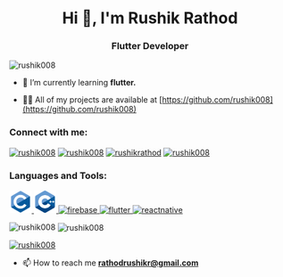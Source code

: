 <h1 align="center">Hi 👋, I'm Rushik Rathod</h1>
<h3 align="center">Flutter Developer</h3>

<p align="left"> <img src="https://komarev.com/ghpvc/?username=rushik008&label=Profile%20views&color=0e75b6&style=flat" alt="rushik008" /> </p>


- 🌱 I’m currently learning **flutter.**

- 👨‍💻 All of my projects are available at [https://github.com/rushik008](https://github.com/rushik008)

<h3 align="left">Connect with me:</h3>
<p align="left">
<a href="https://twitter.com/rushik008" target="blank"><img align="center" src="https://raw.githubusercontent.com/rahuldkjain/github-profile-readme-generator/master/src/images/icons/Social/twitter.svg" alt="rushik008" height="30" width="40" /></a>
<a href="https://linkedin.com/in/rushik008" target="blank"><img align="center" src="https://raw.githubusercontent.com/rahuldkjain/github-profile-readme-generator/master/src/images/icons/Social/linked-in-alt.svg" alt="rushik008" height="30" width="40" /></a>
<a href="https://www.codechef.com/users/rushikrathod" target="blank"><img align="center" src="https://cdn.jsdelivr.net/npm/simple-icons@3.1.0/icons/codechef.svg" alt="rushikrathod" height="30" width="40" /></a>
<a href="https://www.leetcode.com/rushik008" target="blank"><img align="center" src="https://raw.githubusercontent.com/rahuldkjain/github-profile-readme-generator/master/src/images/icons/Social/leet-code.svg" alt="rushik008" height="30" width="40" /></a>
</p>

<h3 align="left">Languages and Tools:</h3>
<p align="left"> <a href="https://www.cprogramming.com/" target="_blank" rel="noreferrer"> <img src="https://raw.githubusercontent.com/devicons/devicon/master/icons/c/c-original.svg" alt="c" width="40" height="40"/> </a> <a href="https://www.w3schools.com/cpp/" target="_blank" rel="noreferrer"> <img src="https://raw.githubusercontent.com/devicons/devicon/master/icons/cplusplus/cplusplus-original.svg" alt="cplusplus" width="40" height="40"/> </a> <a href="https://firebase.google.com/" target="_blank" rel="noreferrer"> <img src="https://www.vectorlogo.zone/logos/firebase/firebase-icon.svg" alt="firebase" width="40" height="40"/> </a> <a href="https://flutter.dev" target="_blank" rel="noreferrer"> <img src="https://www.vectorlogo.zone/logos/flutterio/flutterio-icon.svg" alt="flutter" width="40" height="40"/> </a> <a href="https://reactnative.dev/" target="_blank" rel="noreferrer"> <img src="https://reactnative.dev/img/header_logo.svg" alt="reactnative" width="40" height="40"/> </a> </p>

<p><img align="left" src="https://github-readme-stats.vercel.app/api/top-langs?username=rushik008&show_icons=true&locale=en&layout=compact" alt="rushik008" /></p>

<p>&nbsp;<img align="center" src="https://github-readme-stats.vercel.app/api?username=rushik008&show_icons=true&locale=en" alt="rushik008" /></p>

<p align="left"> <a href="https://twitter.com/rushik008" target="blank"><img src="https://img.shields.io/twitter/follow/rushik008?logo=twitter&style=for-the-badge" alt="rushik008" /></a> </p>

- 📫 How to reach me **rathodrushikr@gmail.com**
